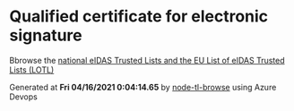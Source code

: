 # Qualified certificate for electronic signature 
 Bbrowse the [national eIDAS Trusted Lists and the EU List of eIDAS Trusted Lists (LOTL)](https://webgate.ec.europa.eu/tl-browser/#/) 
 
 
Generated at **Fri 04/16/2021  0:04:14.65** by [node-tl-browse](https://github.com/ymedlop/node-tl-browser) using Azure Devops 
